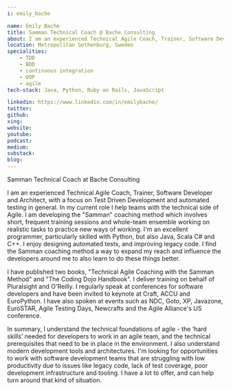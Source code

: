 ```yaml
---
i: emily_bache

name: Emily Bache
title: Samman Technical Coach @ Bache Consulting
about: I am an experienced Technical Agile Coach, Trainer, Software Developer and Architect, with a focus on Test Driven Development and automated testing.
location: Metropolitan Gothenburg, Sweden
specialities:
    - TDD
    - BDD
    - continuous integration
    - OOP
    - agile
tech-stack: Java, Python, Ruby on Rails, JavaScript

linkedin: https://www.linkedin.com/in/emilybache/
twitter: 
github: 
xing: 
website: 
youtube: 
podcast: 
medium: 
substack: 
blog: 
---
```


Samman Technical Coach at Bache Consulting


I am an experienced Technical Agile Coach, Trainer, Software Developer and Architect, with a focus on Test Driven Development and automated testing in general. In my current role I help teams with the technical side of Agile. I am developing the "Samman" coaching method which involves short, frequent training sessions and whole-team ensemble working on realistic tasks to practice new ways of working. I'm an excellent programmer, particularly skilled with Python, but also Java, Scala C# and C++. I enjoy designing automated tests, and improving legacy code. I find the Samman coaching method a way to expand my reach and influence the developers around me to also learn to do these things better.

I have published two books, "Technical Agile Coaching with the Samman Method" and "The Coding Dojo Handbook". I deliver training on behalf of Pluralsight and O'Reilly. I regularly speak at conferences for software developers and have been invited to keynote at Craft, ACCU and EuroPython. I have also spoken at events such as NDC, Goto, XP, Javazone, EuroSTAR, Agile Testing Days, Newcrafts and the Agile Alliance's US conference.

In summary, I understand the technical foundations of agile - the ‘hard skills’ needed for developers to work in an agile team, and the technical prerequisites that need to be in place in the environment. I also understand modern development tools and architectures. I'm looking for opportunities to work with software development teams that are struggling with low productivity due to issues like legacy code, lack of test coverage, poor development infrastructure and tooling. I have a lot to offer, and can help turn around that kind of situation.